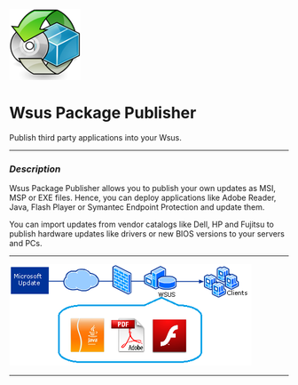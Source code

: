 ![WPP Logo](/Images/Logo_WPP.png)
# Wsus Package Publisher

Publish third party applications into your Wsus.
___
### _Description_

Wsus Package Publisher allows you to publish your own updates as MSI, MSP or EXE files. Hence, you can deploy applications like Adobe Reader, Java, Flash Player or Symantec Endpoint Protection and update them.

You can import updates from vendor catalogs like Dell, HP and Fujitsu to publish hardware updates like drivers or new BIOS versions to your servers and PCs.
___
![Updates Injection](/Images/Wsus-WPP-Deployement.png)
___